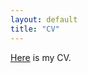 ```yaml
---
layout: default
title: "CV"
---
```



[Here](https://www.dropbox.com/scl/fi/ewq2sx2z0le1yujgr46j1/Mamunuru_CV_April_2025.pdf?rlkey=c68ew8ea8lor6tpndfv62b8c0&dl=0) is my CV. 


